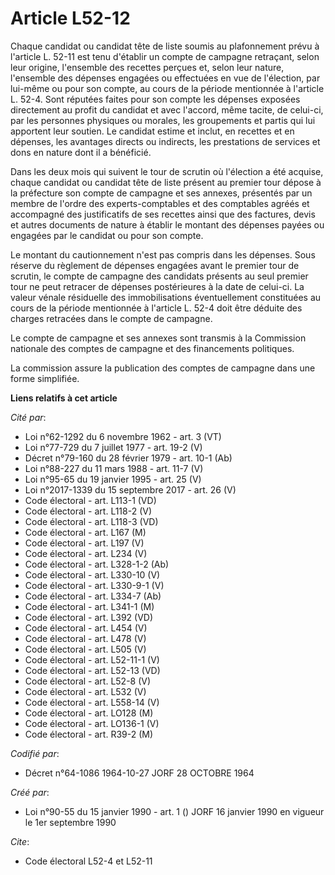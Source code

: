 # Article L52-12

Chaque candidat ou candidat tête de liste soumis au plafonnement prévu à l'article L. 52-11 est tenu d'établir un compte de
campagne retraçant, selon leur origine, l'ensemble des recettes perçues et, selon leur nature, l'ensemble des dépenses
engagées ou effectuées en vue de l'élection, par lui-même ou pour son compte, au cours de la période mentionnée à l'article
L. 52-4. Sont réputées faites pour son compte les dépenses exposées directement au profit du candidat et avec l'accord, même
tacite, de celui-ci, par les personnes physiques ou morales, les groupements et partis qui lui apportent leur soutien. Le
candidat estime et inclut, en recettes et en dépenses, les avantages directs ou indirects, les prestations de services et
dons en nature dont il a bénéficié.

Dans les deux mois qui suivent le tour de scrutin où l'élection a été acquise, chaque candidat ou candidat tête de liste
présent au premier tour dépose à la préfecture son compte de campagne et ses annexes, présentés par un membre de l'ordre des
experts-comptables et des comptables agréés et accompagné des justificatifs de ses recettes ainsi que des factures, devis et
autres documents de nature à établir le montant des dépenses payées ou engagées par le candidat ou pour son compte.

Le montant du cautionnement n'est pas compris dans les dépenses. Sous réserve du règlement de dépenses engagées avant le
premier tour de scrutin, le compte de campagne des candidats présents au seul premier tour ne peut retracer de dépenses
postérieures à la date de celui-ci. La valeur vénale résiduelle des immobilisations éventuellement constituées au cours de la
période mentionnée à l'article L. 52-4 doit être déduite des charges retracées dans le compte de campagne.

Le compte de campagne et ses annexes sont transmis à la Commission nationale des comptes de campagne et des financements
politiques.

La commission assure la publication des comptes de campagne dans une forme simplifiée.

**Liens relatifs à cet article**

_Cité par_:

  - Loi n°62-1292 du 6 novembre 1962 - art. 3 (VT)
  - Loi n°77-729 du 7 juillet 1977 - art. 19-2 (V)
  - Décret n°79-160 du 28 février 1979 - art. 10-1 (Ab)
  - Loi n°88-227 du 11 mars 1988 - art. 11-7 (V)
  - Loi n°95-65 du 19 janvier 1995 - art. 25 (V)
  - Loi n°2017-1339 du 15 septembre 2017 - art. 26 (V)
  - Code électoral - art. L113-1 (VD)
  - Code électoral - art. L118-2 (V)
  - Code électoral - art. L118-3 (VD)
  - Code électoral - art. L167 (M)
  - Code électoral - art. L197 (V)
  - Code électoral - art. L234 (V)
  - Code électoral - art. L328-1-2 (Ab)
  - Code électoral - art. L330-10 (V)
  - Code électoral - art. L330-9-1 (V)
  - Code électoral - art. L334-7 (Ab)
  - Code électoral - art. L341-1 (M)
  - Code électoral - art. L392 (VD)
  - Code électoral - art. L454 (V)
  - Code électoral - art. L478 (V)
  - Code électoral - art. L505 (V)
  - Code électoral - art. L52-11-1 (V)
  - Code électoral - art. L52-13 (VD)
  - Code électoral - art. L52-8 (V)
  - Code électoral - art. L532 (V)
  - Code électoral - art. L558-14 (V)
  - Code électoral - art. LO128 (M)
  - Code électoral - art. LO136-1 (V)
  - Code électoral - art. R39-2 (M)

_Codifié par_:

  - Décret n°64-1086 1964-10-27 JORF 28 OCTOBRE 1964

_Créé par_:

  - Loi n°90-55 du 15 janvier 1990 - art. 1 () JORF 16 janvier 1990 en vigueur le 1er septembre 1990

_Cite_:

  - Code électoral L52-4 et L52-11
